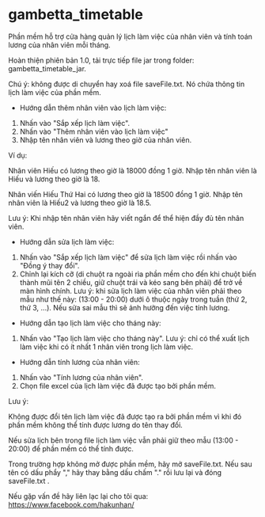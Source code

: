 # gambetta_timetable
Phần mềm hỗ trợ cửa hàng quản lý lịch làm việc của nhân viên và tính toán lương của nhân viên mỗi tháng.

Hoàn thiện phiên bản 1.0, tải trực tiếp file jar trong folder: gambetta_timetable_jar.

Chú ý: không được di chuyển hay xoá file saveFile.txt. Nó chứa thông tin lịch làm việc của phần mềm.

* Hướng dẫn thêm nhân viên vào lịch làm việc:
1. Nhấn vào "Sắp xếp lịch làm việc".
2. Nhấn vào "Thêm nhân viên vào lịch làm việc"
3. Nhập tên nhân viên và lương theo giờ của nhân viên.
  
 Ví dụ: 
   
   Nhân viên Hiếu có lương theo giờ là 18000 đồng 1 giờ. Nhập tên nhân viên là Hiếu và lương theo giờ là 18.
   
   Nhân viến Hiếu Thứ Hai có lương theo giờ là 18500 đồng 1 giờ. Nhập tên nhân viên là Hiếu2 và lương theo giờ là 18.5.
       
   Lưu ý: Khi nhập tên nhân viên hãy viết ngắn để thể hiện đầy đủ tên nhân viên.

* Hướng dẫn sửa lịch làm việc:
1. Nhấn vào "Sắp xếp lịch làm việc" để sửa lịch làm việc rồi nhấn vào "Đồng ý thay đổi".
2. Chỉnh lại kích cỡ (di chuột ra ngoài rìa phần mềm cho đến khi chuột biến thành mũi tên 2 chiều, giữ chuột trái và kéo sang bên phải) để trở về màn hình chính.
Lưu ý: khi sửa lịch làm việc của nhân viên phải theo mẫu như thế này: (13:00 - 20:00) dưới ô thuộc ngày trong tuần (thứ 2, thứ 3, ...). Nếu sửa sai mẫu thì sẽ ảnh hưởng đến việc tính lương.

* Hướng dẫn tạo lịch làm việc cho tháng này:
1. Nhấn vào "Tạo lịch làm việc cho tháng này".
Lưu ý: chỉ có thể xuất lịch làm việc khi có ít nhất 1 nhân viên trong lịch làm việc.

* Hướng dẫn tính lương của nhân viên:
1. Nhấn vào "Tính lương của nhân viên".
2. Chọn file excel của lịch làm việc đã được tạo bởi phần mềm.

Lưu ý:  

Không được đổi tên lịch làm việc đã được tạo ra bởi phần mềm vì khi đó phần mềm không thể tính được lương do tên thay đổi.

Nếu sửa lịch bên trong file lịch làm việc vẫn phải giữ theo mẫu (13:00 - 20:00) để phần mềm có thể tính được.

Trong trường hợp không mở được phần mềm, hãy mở saveFile.txt. Nếu sau tên có dấu phẩy "," hãy thay bằng dấu chấm "." rồi lưu lại và đóng saveFile.txt .

Nếu gặp vấn đề hãy liên lạc lại cho tôi qua:
https://www.facebook.com/hakunhan/

